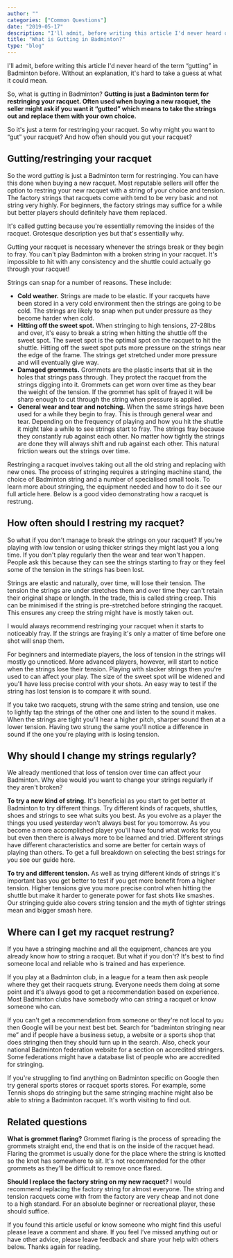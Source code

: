 ```yaml
---
author: ""
categories: ["Common Questions"]
date: "2019-05-17"
description: "I'll admit, before writing this article I'd never heard of the term “gutting” in Badminton before. Without an explanation, it's hard to take a guess at what it could mean. So, what is gutting in Badminton?"
title: "What is Gutting in Badminton?"
type: "blog"
---
```


I'll admit, before writing this article I'd never heard of the term “gutting” in Badminton before. Without an explanation, it's hard to take a guess at what it could mean.

So, what is gutting in Badminton? **Gutting is just a Badminton term for restringing your racquet. Often used when buying a new racquet, the seller might ask if you want it “gutted” which means to take the strings out and replace them with your own choice.**

So it's just a term for restringing your racquet. So why might you want to “gut” your racquet? And how often should you gut your racquet?

## Gutting/restringing your racquet

So the word _gutting_ is just a Badminton term for restringing. You can have this done when buying a new racquet. Most reputable sellers will offer the option to restring your new racquet with a string of your choice and tension. The factory strings that racquets come with tend to be very basic and not string very highly. For beginners, the factory strings may suffice for a while but better players should definitely have them replaced.

It's called gutting because you're essentially removing the insides of the racquet. Grotesque description yes but that's essentially why.

Gutting your racquet is necessary whenever the strings break or they begin to fray. You can't play Badminton with a broken string in your racquet. It's impossible to hit with any consistency and the shuttle could actually go through your racquet!

Strings can snap for a number of reasons. These include:

- **Cold weather.** Strings are made to be elastic. If your racquets have been stored in a very cold environment then the strings are going to be cold. The strings are likely to snap when put under pressure as they become harder when cold.
- **Hitting off the sweet spot.** When stringing to high tensions, 27-28lbs and over, it's easy to break a string when hitting the shuttle off the sweet spot. The sweet spot is the optimal spot on the racquet to hit the shuttle. Hitting off the sweet spot puts more pressure on the strings near the edge of the frame. The strings get stretched under more pressure and will eventually give way.
- **Damaged grommets.** Grommets are the plastic inserts that sit in the holes that strings pass through. They protect the racquet from the strings digging into it. Grommets can get worn over time as they bear the weight of the tension. If the grommet has split of frayed it will be sharp enough to cut through the string when pressure is applied.
- **General wear and tear and notching.** When the same strings have been used for a while they begin to fray. This is through general wear and tear. Depending on the frequency of playing and how you hit the shuttle it might take a while to see strings start to fray. The strings fray because they constantly rub against each other. No matter how tightly the strings are done they will always shift and rub against each other. This natural friction wears out the strings over time.

Restringing a racquet involves taking out all the old string and replacing with new ones. The process of stringing requires a stringing machine stand, the choice of Badminton string and a number of specialised small tools. To learn more about stringing, the equipment needed and how to do it see our full article here. Below is a good video demonstrating how a racquet is restrung.

<YouTube id="RBViCtBwbV4" title="Stringster, professional stringing" />

## How often should I restring my racquet?

So what if you don't manage to break the strings on your racquet? If you're playing with low tension or using thicker strings they might last you a long time. If you don't play regularly then the wear and tear won't happen. People ask this because they can see the strings starting to fray or they feel some of the tension in the strings has been lost.

Strings are elastic and naturally, over time, will lose their tension. The tension the strings are under stretches them and over time they can't retain their original shape or length. In the trade, this is called string creep. This can be minimised if the string is pre-stretched before stringing the racquet. This ensures any creep the string might have is mostly taken out.

I would always recommend restringing your racquet when it starts to noticeably fray. If the strings are fraying it's only a matter of time before one shot will snap them.

For beginners and intermediate players, the loss of tension in the strings will mostly go unnoticed. More advanced players, however, will start to notice when the strings lose their tension. Playing with slacker strings then you're used to can affect your play. The size of the sweet spot will be widened and you'll have less precise control with your shots. An easy way to test if the string has lost tension is to compare it with sound.

If you take two racquets, strung with the same string and tension, use one to lightly tap the strings of the other one and listen to the sound it makes. When the strings are tight you'll hear a higher pitch, sharper sound then at a lower tension. Having two strung the same you'll notice a difference in sound if the one you're playing with is losing tension.

## Why should I change my strings regularly?

We already mentioned that loss of tension over time can affect your Badminton. Why else would you want to change your strings regularly if they aren't broken?

**To try a new kind of string.** It's beneficial as you start to get better at Badminton to try different things. Try different kinds of racquets, shuttles, shoes and strings to see what suits you best. As you evolve as a player the things you used yesterday won't always best for you tomorrow. As you become a more accomplished player you'll have found what works for you but even then there is always more to be learned and tried. Different strings have different characteristics and some are better for certain ways of playing than others. To get a full breakdown on selecting the best strings for you see our guide here.

**To try and different tension.** As well as trying different kinds of strings it's important bas you get better to test if you get more benefit from a higher tension. Higher tensions give you more precise control when hitting the shuttle but make it harder to generate power for fast shots like smashes. Our stringing guide also covers string tension and the myth of tighter strings mean and bigger smash here.

## Where can I get my racquet restrung?

If you have a stringing machine and all the equipment, chances are you already know how to string a racquet. But what if you don't? It's best to find someone local and reliable who is trained and has experience.

If you play at a Badminton club, in a league for a team then ask people where they get their racquets strung. Everyone needs them doing at some point and it's always good to get a recommendation based on experience. Most Badminton clubs have somebody who can string a racquet or know someone who can.

If you can't get a recommendation from someone or they're not local to you then Google will be your next best bet. Search for “badminton stringing near me” and if people have a business setup, a website or a sports shop that does stringing then they should turn up in the search. Also, check your national Badminton federation website for a section on accredited stringers. Some federations might have a database list of people who are accredited for stringing.

If you're struggling to find anything on Badminton specific on Google then try general sports stores or racquet sports stores. For example, some Tennis shops do stringing but the same stringing machine might also be able to string a Badminton racquet. It's worth visiting to find out.

## Related questions

**What is grommet flaring?** Grommet flaring is the process of spreading the grommets straight end, the end that is on the inside of the racquet head. Flaring the grommet is usually done for the place where the string is knotted so the knot has somewhere to sit. It's not recommended for the other grommets as they'll be difficult to remove once flared.

**Should I replace the factory string on my new racquet?** I would recommend replacing the factory string for almost everyone. The string and tension racquets come with from the factory are very cheap and not done to a high standard. For an absolute beginner or recreational player, these should suffice.

If you found this article useful or know someone who might find this useful please leave a comment and share. If you feel I’ve missed anything out or have other advice, please leave feedback and share your help with others below. Thanks again for reading.
